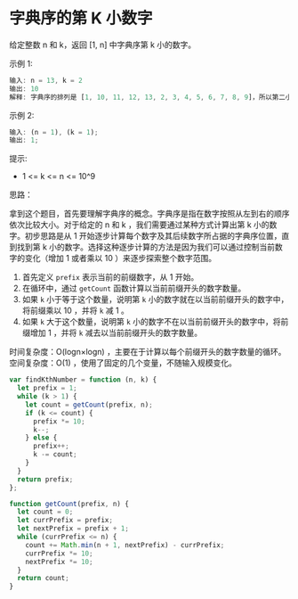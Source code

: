 # 字典序的第 K 小数字

给定整数 n 和 k，返回 [1, n] 中字典序第 k 小的数字。

示例 1:

```javascript
输入: n = 13, k = 2
输出: 10
解释: 字典序的排列是 [1, 10, 11, 12, 13, 2, 3, 4, 5, 6, 7, 8, 9]，所以第二小的数字是 10。
```

示例 2:

```javascript
输入: (n = 1), (k = 1);
输出: 1;
```

提示:

- 1 <= k <= n <= 10^9

思路：

拿到这个题目，首先要理解字典序的概念。字典序是指在数字按照从左到右的顺序依次比较大小。对于给定的 n 和 k ，我们需要通过某种方式计算出第 k 小的数字。初步思路是从 1 开始逐步计算每个数字及其后续数字所占据的字典序位置，直到找到第 k 小的数字。选择这种逐步计算的方法是因为我们可以通过控制当前数字的变化（增加 1 或者乘以 10 ）来逐步探索整个数字范围。

1. 首先定义 `prefix` 表示当前的前缀数字，从 1 开始。
2. 在循环中，通过 `getCount` 函数计算以当前前缀开头的数字数量。
3. 如果 `k` 小于等于这个数量，说明第 `k` 小的数字就在以当前前缀开头的数字中，将前缀乘以 10 ，并将 `k` 减 1 。
4. 如果 `k` 大于这个数量，说明第 `k` 小的数字不在以当前前缀开头的数字中，将前缀增加 1 ，并将 `k` 减去以当前前缀开头的数字数量。

时间复杂度：O(log⁡n×log⁡n) ，主要在于计算以每个前缀开头的数字数量的循环。
空间复杂度：O(1) ，使用了固定的几个变量，不随输入规模变化。

```javascript
var findKthNumber = function (n, k) {
  let prefix = 1;
  while (k > 1) {
    let count = getCount(prefix, n);
    if (k <= count) {
      prefix *= 10;
      k--;
    } else {
      prefix++;
      k -= count;
    }
  }
  return prefix;
};

function getCount(prefix, n) {
  let count = 0;
  let currPrefix = prefix;
  let nextPrefix = prefix + 1;
  while (currPrefix <= n) {
    count += Math.min(n + 1, nextPrefix) - currPrefix;
    currPrefix *= 10;
    nextPrefix *= 10;
  }
  return count;
}
```
